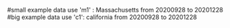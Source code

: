 #small example data use 'm1' : Massachusetts from 20200928 to 20201228
#big example data use 'c1': california from 20200928 to 20201228

